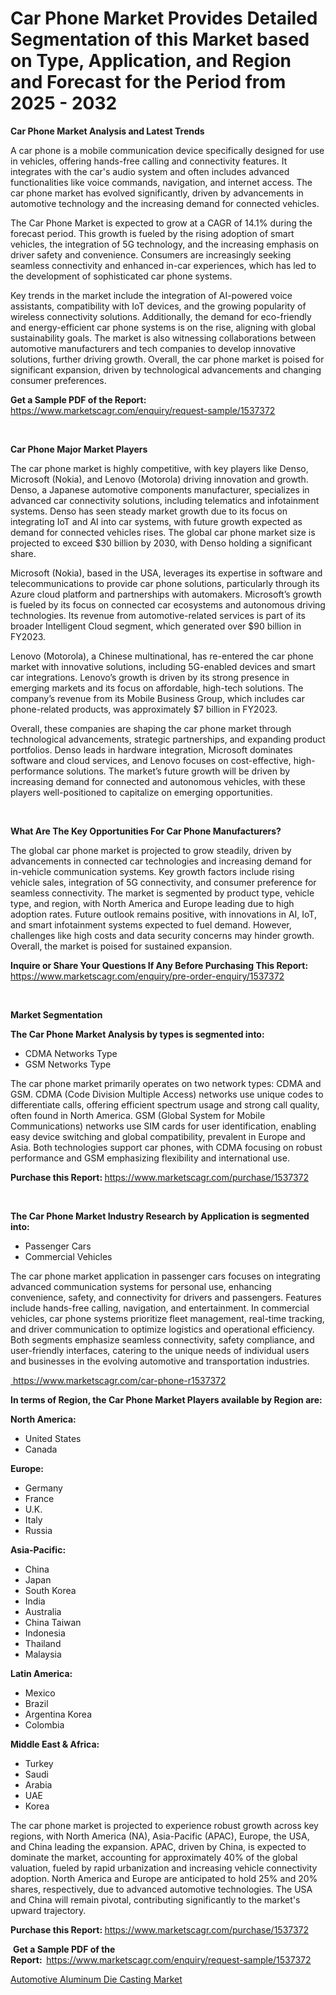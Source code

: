 <p><h1>Car Phone Market Provides Detailed Segmentation of this Market based on Type, Application, and Region and Forecast for the Period from 2025 - 2032</h1></p><p><strong>Car Phone Market Analysis and Latest Trends</strong></p>
<p><p>A car phone is a mobile communication device specifically designed for use in vehicles, offering hands-free calling and connectivity features. It integrates with the car's audio system and often includes advanced functionalities like voice commands, navigation, and internet access. The car phone market has evolved significantly, driven by advancements in automotive technology and the increasing demand for connected vehicles.</p><p>The Car Phone Market is expected to grow at a CAGR of 14.1% during the forecast period. This growth is fueled by the rising adoption of smart vehicles, the integration of 5G technology, and the increasing emphasis on driver safety and convenience. Consumers are increasingly seeking seamless connectivity and enhanced in-car experiences, which has led to the development of sophisticated car phone systems.</p><p>Key trends in the market include the integration of AI-powered voice assistants, compatibility with IoT devices, and the growing popularity of wireless connectivity solutions. Additionally, the demand for eco-friendly and energy-efficient car phone systems is on the rise, aligning with global sustainability goals. The market is also witnessing collaborations between automotive manufacturers and tech companies to develop innovative solutions, further driving growth. Overall, the car phone market is poised for significant expansion, driven by technological advancements and changing consumer preferences.</p></p>
<p><strong>Get a Sample PDF of the Report:&nbsp;</strong> <a href="https://www.marketscagr.com/enquiry/request-sample/1537372?utm_campaign=1905&utm_medium=2&utm_source=Github&utm_content=ia&utm_term=22012025&utm_id=car-phone">https://www.marketscagr.com/enquiry/request-sample/1537372</a></p>
<p>&nbsp;</p>
<p><strong>Car Phone Major Market Players</strong></p>
<p><p>The car phone market is highly competitive, with key players like Denso, Microsoft (Nokia), and Lenovo (Motorola) driving innovation and growth. Denso, a Japanese automotive components manufacturer, specializes in advanced car connectivity solutions, including telematics and infotainment systems. Denso has seen steady market growth due to its focus on integrating IoT and AI into car systems, with future growth expected as demand for connected vehicles rises. The global car phone market size is projected to exceed $30 billion by 2030, with Denso holding a significant share.</p><p>Microsoft (Nokia), based in the USA, leverages its expertise in software and telecommunications to provide car phone solutions, particularly through its Azure cloud platform and partnerships with automakers. Microsoft’s growth is fueled by its focus on connected car ecosystems and autonomous driving technologies. Its revenue from automotive-related services is part of its broader Intelligent Cloud segment, which generated over $90 billion in FY2023.</p><p>Lenovo (Motorola), a Chinese multinational, has re-entered the car phone market with innovative solutions, including 5G-enabled devices and smart car integrations. Lenovo’s growth is driven by its strong presence in emerging markets and its focus on affordable, high-tech solutions. The company’s revenue from its Mobile Business Group, which includes car phone-related products, was approximately $7 billion in FY2023.</p><p>Overall, these companies are shaping the car phone market through technological advancements, strategic partnerships, and expanding product portfolios. Denso leads in hardware integration, Microsoft dominates software and cloud services, and Lenovo focuses on cost-effective, high-performance solutions. The market’s future growth will be driven by increasing demand for connected and autonomous vehicles, with these players well-positioned to capitalize on emerging opportunities.</p></p>
<p>&nbsp;</p>
<p><strong>What Are The Key Opportunities For Car Phone Manufacturers?</strong></p>
<p><p>The global car phone market is projected to grow steadily, driven by advancements in connected car technologies and increasing demand for in-vehicle communication systems. Key growth factors include rising vehicle sales, integration of 5G connectivity, and consumer preference for seamless connectivity. The market is segmented by product type, vehicle type, and region, with North America and Europe leading due to high adoption rates. Future outlook remains positive, with innovations in AI, IoT, and smart infotainment systems expected to fuel demand. However, challenges like high costs and data security concerns may hinder growth. Overall, the market is poised for sustained expansion.</p></p>
<p><strong>Inquire or Share Your Questions If Any Before Purchasing This Report:</strong> <a href="https://www.marketscagr.com/enquiry/pre-order-enquiry/1537372?utm_campaign=1905&utm_medium=2&utm_source=Github&utm_content=ia&utm_term=22012025&utm_id=car-phone">https://www.marketscagr.com/enquiry/pre-order-enquiry/1537372</a></p>
<p>&nbsp;</p>
<p><strong>Market Segmentation</strong></p>
<p><strong>The Car Phone Market Analysis by types is segmented into:</strong></p>
<p><ul><li>CDMA Networks Type</li><li>GSM Networks Type</li></ul></p>
<p><p>The car phone market primarily operates on two network types: CDMA and GSM. CDMA (Code Division Multiple Access) networks use unique codes to differentiate calls, offering efficient spectrum usage and strong call quality, often found in North America. GSM (Global System for Mobile Communications) networks use SIM cards for user identification, enabling easy device switching and global compatibility, prevalent in Europe and Asia. Both technologies support car phones, with CDMA focusing on robust performance and GSM emphasizing flexibility and international use.</p></p>
<p><strong>Purchase this Report:&nbsp;</strong><a href="https://www.marketscagr.com/purchase/1537372?utm_campaign=1905&utm_medium=2&utm_source=Github&utm_content=ia&utm_term=22012025&utm_id=car-phone">https://www.marketscagr.com/purchase/1537372</a></p>
<p>&nbsp;</p>
<p><strong>The Car Phone Market Industry Research by Application is segmented into:</strong></p>
<p><ul><li>Passenger Cars</li><li>Commercial Vehicles</li></ul></p>
<p><p>The car phone market application in passenger cars focuses on integrating advanced communication systems for personal use, enhancing convenience, safety, and connectivity for drivers and passengers. Features include hands-free calling, navigation, and entertainment. In commercial vehicles, car phone systems prioritize fleet management, real-time tracking, and driver communication to optimize logistics and operational efficiency. Both segments emphasize seamless connectivity, safety compliance, and user-friendly interfaces, catering to the unique needs of individual users and businesses in the evolving automotive and transportation industries.</p></p>
<p><a href="https://www.marketscagr.com/car-phone-r1537372?utm_campaign=1905&utm_medium=2&utm_source=Github&utm_content=ia&utm_term=22012025&utm_id=car-phone">&nbsp;https://www.marketscagr.com/car-phone-r1537372</a></p>
<p><strong>In terms of Region, the Car Phone Market Players available by Region are:</strong></p>
<p>
    <p> <strong> North America: </strong>
        <ul>
            <li>United States</li>
            <li>Canada</li>
        </ul>
        </p> 
    <p> <strong> Europe: </strong>
        <ul>
            <li>Germany</li>
            <li>France</li>
            <li>U.K.</li>
            <li>Italy</li>
            <li>Russia</li>
        </ul>
        </p> 
    <p> <strong> Asia-Pacific: </strong>
        <ul>
            <li>China</li>
            <li>Japan</li>
            <li>South Korea</li>
            <li>India</li>
            <li>Australia</li>
            <li>China Taiwan</li>
            <li>Indonesia</li>
            <li>Thailand</li>
            <li>Malaysia</li>
        </ul>
        </p> 
    <p> <strong> Latin America: </strong>
        <ul>
            <li>Mexico</li>
            <li>Brazil</li>
            <li>Argentina Korea</li>
            <li>Colombia</li>
        </ul>
        </p> 
    <p> <strong> Middle East & Africa: </strong>
        <ul>
            <li>Turkey</li>
            <li>Saudi</li>
            <li>Arabia</li>
            <li>UAE</li>
            <li>Korea</li>
        </ul>
    </p>
    </p>
<p><p>The car phone market is projected to experience robust growth across key regions, with North America (NA), Asia-Pacific (APAC), Europe, the USA, and China leading the expansion. APAC, driven by China, is expected to dominate the market, accounting for approximately 40% of the global valuation, fueled by rapid urbanization and increasing vehicle connectivity adoption. North America and Europe are anticipated to hold 25% and 20% shares, respectively, due to advanced automotive technologies. The USA and China will remain pivotal, contributing significantly to the market's upward trajectory.</p></p>
<p><strong>Purchase this Report: </strong><a href="https://www.marketscagr.com/purchase/1537372?utm_campaign=1905&utm_medium=2&utm_source=Github&utm_content=ia&utm_term=22012025&utm_id=car-phone">https://www.marketscagr.com/purchase/1537372</a></p>
<p>&nbsp;<strong>Get a Sample PDF of the Report:&nbsp;&nbsp;</strong><a href="https://www.marketscagr.com/enquiry/request-sample/1537372?utm_campaign=1905&utm_medium=2&utm_source=Github&utm_content=ia&utm_term=22012025&utm_id=car-phone">https://www.marketscagr.com/enquiry/request-sample/1537372</a></p>
<p><strong></strong></p>
<p><p><a href="https://github.com/mabutironaldo/Market-Research-Report-List-6/blob/main/automotive-aluminum-die-casting-market.md?utm_campaign=1905&utm_medium=2&utm_source=Github&utm_content=ia&utm_term=22012025&utm_id=car-phone">Automotive Aluminum Die Casting Market</a></p></p>